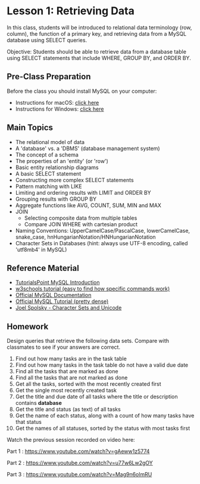 # Lesson 1: Retrieving Data

In this class, students will be introduced to relational data terminology (row, column), the function of a primary key, and retrieving data from a MySQL database using SELECT queries.

Objective: Students should be able to retrieve data from a database table using SELECT statements that include WHERE, GROUP BY, and ORDER BY.

## Pre-Class Preparation

Before the class you should install MySQL on your computer:
- Instructions for macOS: [click here](https://www.youtube.com/watch?v=7S_tz1z_5bA&t=290s)
- Instructions for Windows: [click here](https://www.youtube.com/watch?v=7S_tz1z_5bA&t=588s)

## Main Topics

- The relational model of data
- A 'database' vs. a 'DBMS' (database management system)
- The concept of a schema
- The properties of an 'entity' (or 'row')
- Basic entity relationship diagrams
- A basic SELECT statement
- Constructing more complex SELECT statements
- Pattern matching with LIKE
- Limiting and ordering results with LIMIT and ORDER BY
- Grouping results with GROUP BY
- Aggregate functions like AVG, COUNT, SUM, MIN and MAX
- JOIN
    - Selecting composite data from multiple tables
    - Compare JOIN WHERE with cartesian product
- Naming Conventions: UpperCamelCase/PascalCase, lowerCamelCase, snake_case, hnHungarianNotation/HNHungarianNotation
- Character Sets in Databases (hint: always use UTF-8 encoding, called 'utf8mb4' in MySQL)


## Reference Material

- [TutorialsPoint MySQL Introduction](http://www.tutorialspoint.com/mysql/mysql-introduction.htm)
- [w3schools tutorial (easy to find how specific commands work)](https://www.w3schools.com/sql/default.asp)
- [Official MySQL Documentation](https://dev.mysql.com/doc/refman/8.0/en/)
- [Official MySQL Tutorial (pretty dense)](https://dev.mysql.com/doc/refman/8.0/en/tutorial.html)
- [Joel Spolsky - Character Sets and Unicode](https://www.joelonsoftware.com/2003/10/08/the-absolute-minimum-every-software-developer-absolutely-positively-must-know-about-unicode-and-character-sets-no-excuses/)

## Homework

Design queries that retrieve the following data sets. Compare with classmates to see if your answers are correct.

1. Find out how many tasks are in the task table
2. Find out how many tasks in the task table do not have a valid due date
3. Find all the tasks that are marked as done
4. Find all the tasks that are not marked as done
5. Get all the tasks, sorted with the most recently created first
6. Get the single most recently created task
7. Get the title and due date of all tasks where the title or description contains **database**
8. Get the title and status (as text) of all tasks
9. Get the name of each status, along with a count of how many tasks have that status
10. Get the names of all statuses, sorted by the status with most tasks first


Watch the previous session recorded on video here:

Part 1 : https://www.youtube.com/watch?v=gAeww1z5774

Part 2 : https://www.youtube.com/watch?v=u77w6Lw2gOY

Part 3 : https://www.youtube.com/watch?v=Mag9n6olmRU
